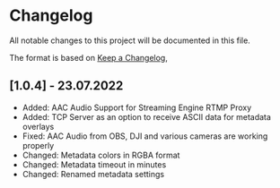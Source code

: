 # Changelog

All notable changes to this project will be documented in this file.

The format is based on [Keep a Changelog](https://keepachangelog.com/en/1.0.0/),

## [1.0.4] - 23.07.2022

- Added: AAC Audio Support for Streaming Engine RTMP Proxy
- Added: TCP Server as an option to receive ASCII data for metadata overlays
- Fixed: AAC Audio from OBS, DJI and various cameras are working properly
- Changed: Metadata colors in RGBA format
- Changed: Metadata timeout in minutes
- Changed: Renamed metadata settings



